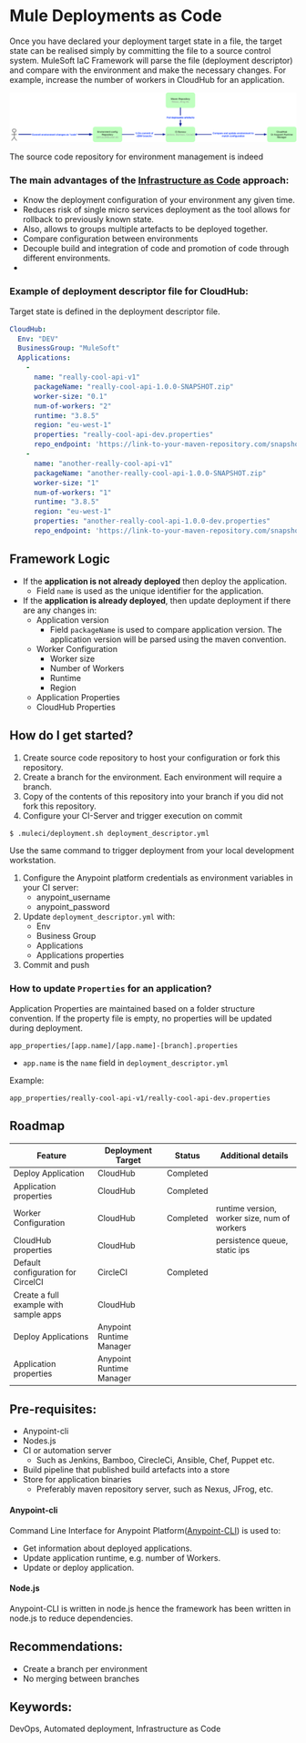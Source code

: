 # Mule Deployments as Code

Once you have declared your deployment target state in a file, the target state can be realised simply by committing the file to a source control system. MuleSoft IaC Framework will parse the file (deployment descriptor) and compare with the environment and make the necessary changes.  For example, increase the number of workers in CloudHub for an application.

![Deployment Pipeline](images/diagram.png "Deployment Pipeline")

The source code repository for environment management is indeed

### The main advantages of the [Infrastructure as Code](https://en.wikipedia.org/wiki/Infrastructure_as_Code) approach:

- Know the deployment configuration of your environment any given time.
- Reduces risk of single micro services deployment as the tool allows for rollback to previously known state.
- Also, allows to groups multiple artefacts to be deployed together.
- Compare configuration between environments
- Decouple build and integration of code and promotion of code through different environments.
-

### Example of deployment descriptor file for CloudHub:
Target state is defined in the deployment descriptor file.
```yaml
CloudHub:  
  Env: "DEV"
  BusinessGroup: "MuleSoft"
  Applications:
    -
      name: "really-cool-api-v1"
      packageName: "really-cool-api-1.0.0-SNAPSHOT.zip"
      worker-size: "0.1"
      num-of-workers: "2"
      runtime: "3.8.5"
      region: "eu-west-1"
      properties: "really-cool-api-dev.properties"
      repo_endpoint: 'https://link-to-your-maven-repository.com/snapshots/'
    -
      name: "another-really-cool-api-v1"
      packageName: "another-really-cool-api-1.0.0-SNAPSHOT.zip"
      worker-size: "1"
      num-of-workers: "1"
      runtime: "3.8.5"
      region: "eu-west-1"
      properties: "another-really-cool-api-1.0.0-dev.properties"
      repo_endpoint: 'https://link-to-your-maven-repository.com/snapshots/'
```

## Framework Logic

* If the **application is not already deployed** then deploy the application. 
    * Field `name` is used as the unique identifier for the application. 
* If the **application is already deployed**, then update deployment if there are any changes in:
    * Application version
        * Field `packageName` is used to compare application version. The application version will be parsed using the maven convention.
    * Worker Configuration
        * Worker size
        * Number of Workers
        * Runtime
        * Region
    * Application Properties
    * CloudHub Properties

## How do I get started?

1. Create source code repository to host your configuration or fork this repository.
1. Create a branch for the environment. Each environment will require a branch. 
1. Copy of the contents of this repository into your branch if you did not fork this repository.
1. Configure your CI-Server and trigger execution on commit
```sh
$ .muleci/deployment.sh deployment_descriptor.yml
```
Use the same command to trigger deployment from your local development workstation.
1. Configure the Anypoint platform credentials as environment variables in your CI server:
    * anypoint_username
    * anypoint_password
1. Update `deployment_descriptor.yml` with:
    * Env
    * Business Group
    * Applications
    * Applications properties
1. Commit and push
   
### How to update `Properties` for an application?
Application Properties are maintained based on a folder structure convention. If the property file is empty, no properties will be updated during deployment.

```
app_properties/[app.name]/[app.name]-[branch].properties
```
* `app.name` is the `name` field in `deployment_descriptor.yml`

Example:
```
app_properties/really-cool-api-v1/really-cool-api-dev.properties
```

## Roadmap

| Feature | Deployment Target | Status  | Additional details |
| --- | --- | --- | --- |
| Deploy Application  | CloudHub  | Completed | |
| Application properties | CloudHub | Completed | |
| Worker Configuration | CloudHub | Completed | runtime version, worker size, num of workers  |
| CloudHub properties | CloudHub |  | persistence queue, static ips |
| Default configuration for CircelCI | CircleCI | Completed | |
| Create a full example with sample apps | CloudHub |  |  |
| Deploy Applications | Anypoint Runtime Manager  |  | |
| Application properties | Anypoint Runtime Manager |  | |

## Pre-requisites:
- Anypoint-cli
- Nodes.js
- CI or automation server
    - Such as Jenkins, Bamboo, CirecleCi, Ansible, Chef, Puppet etc.
- Build pipeline that published build artefacts into a store
- Store for application binaries
    -  Preferably maven repository server, such as Nexus, JFrog, etc.

#### Anypoint-cli
Command Line Interface for Anypoint Platform([Anypoint-CLI](https://docs.mulesoft.com/runtime-manager/anypoint-platform-cli)) is used to:
* Get information about deployed applications.
* Update application runtime, e.g. number of Workers.
* Update or deploy application.

#### Node.js
Anypoint-CLI is written in node.js hence the framework has been written in node.js to reduce dependencies.

## Recommendations:
- Create a branch per environment 
- No merging between branches

## Keywords:
DevOps, Automated deployment, Infrastructure as Code

